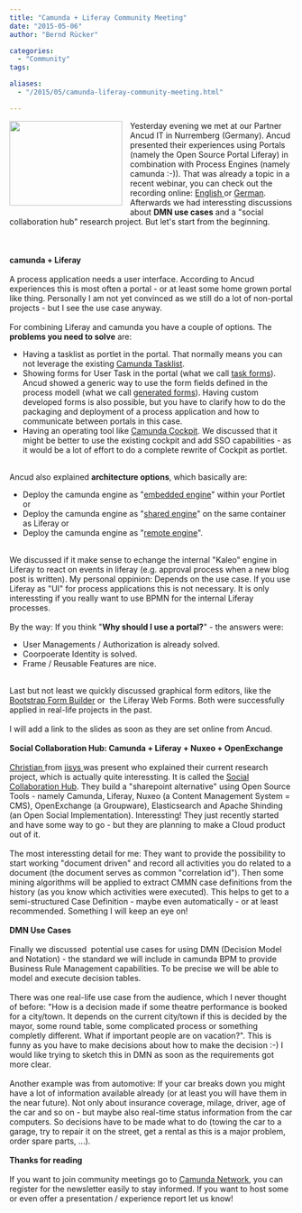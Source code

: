 ```yaml
---
title: "Camunda + Liferay Community Meeting"
date: "2015-05-06"
author: "Bernd Rücker"

categories:
  - "Community"
tags: 

aliases:
  - "/2015/05/camunda-liferay-community-meeting.html"

---
```


<div>
<div class="separator" style="clear: both; text-align: center;">
<a href="http://4.bp.blogspot.com/-_yEfasSmK58/VUj4Agr-ITI/AAAAAAAAAQQ/DXUeeauUQK4/s1600/ancud.jpg" imageanchor="1" style="clear: left; float: left; margin-bottom: 1em; margin-right: 1em;"><img border="0" src="http://4.bp.blogspot.com/-_yEfasSmK58/VUj4Agr-ITI/AAAAAAAAAQQ/DXUeeauUQK4/s1600/ancud.jpg" height="150" width="200" /></a></div>
Yesterday evening we met at our Partner Ancud IT in Nurremberg (Germany). Ancud presented their experiences using Portals (namely the Open Source Portal Liferay) in combination with Process Engines (namely camunda :-)). That was already a topic in a recent webinar, you can check out the recording online: <a href="https://network.camunda.org/webinars/21" target="_blank">English </a>or <a href="https://network.camunda.org/webinars/3" target="_blank">German</a>. Afterwards we had interessting discussions about <b>DMN use cases</b> and a "social collaboration hub" research project. But let's start from the beginning.<br />
<br />
<a name='more'></a><br /><br />
<b>camunda + Liferay</b><br />
<br />
A process application needs a user interface. According to Ancud experiences this is most often a portal - or at least some home grown portal like thing. Personally I am not yet convinced as we still do a lot of non-portal projects - but I see the use case anyway.<br />
<br />
For combining Liferay and camunda you have a couple of options. The <b>problems you need to solve</b> are:<br />
<ul>
<li>Having a tasklist as portlet in the portal. That normally means you can not leverage the existing <a href="http://docs.camunda.org/latest/guides/user-guide/#tasklist" target="_blank">Camunda Tasklist</a>. </li>
<li>Showing forms for User Task in the portal (what we call <a href="http://docs.camunda.org/latest/guides/user-guide/#task-forms" target="_blank">task forms</a>). Ancud showed a generic way to use the form fields defined in the process modell (what we call <a href="http://docs.camunda.org/latest/guides/user-guide/#task-forms-generated-task-forms" target="_blank">generated forms</a>). Having custom developed forms is also possible, but you have to clarify how to do the packaging and deployment of a process application and how to communicate between portals in this case.&nbsp;</li>
<li>Having an operating tool like <a href="http://docs.camunda.org/latest/guides/user-guide/#cockpit" target="_blank">Camunda Cockpit</a>. We discussed that it might be better to use the existing cockpit and add SSO capabilities - as it would be a lot of effort to do a complete rewrite of Cockpit as portlet.</li>
</ul>
<br />
Ancud also explained <b>architecture options</b>, which basically are:<br />
<ul>
<li>Deploy the camunda engine as "<a href="http://docs.camunda.org/latest/guides/user-guide/#introduction-architecture-overview-embedded-process-engine" target="_blank">embedded engine</a>" within your Portlet or</li>
<li>Deploy the camunda engine as "<a href="http://docs.camunda.org/latest/guides/user-guide/#introduction-architecture-overview-shared-container-managed-process-engine" target="_blank">shared engine</a>" on the same container as Liferay or</li>
<li>Deploy the camunda engine as "<a href="http://docs.camunda.org/latest/guides/user-guide/#introduction-architecture-overview-standalone-remote-process-engine-server" target="_blank">remote engine</a>".&nbsp;&nbsp; </li>
</ul>
<br />
We discussed if it make sense to echange the internal "Kaleo" engine in Liferay to react on events in liferay (e.g. approval process when a new blog post is written). My personal oppinion: Depends on the use case. If you use Liferay as "UI" for process applications this is not necessary. It is only interessting if you really want to use BPMN for the internal Liferay processes.<br />
<br />
By the way: If you think "<b>Why should I use a portal?</b>" - the answers were:<br />
<ul>
<li>User Managements / Authorization is already solved.</li>
<li>Coorpoerate Identity is solved.</li>
<li>Frame / Reusable Features are nice.</li>
</ul>
<br />
Last but not least we quickly discussed graphical form editors, like the <a href="http://minikomi.github.io/Bootstrap-Form-Builder/" target="_blank">Bootstrap Form Builder</a> or&nbsp; the Liferay Web Forms. Both were successfully applied in real-life projects in the past.<br />
<br />
I will add a link to the slides as soon as they are set online from Ancud. <br />
<br />
<b>Social Collaboration Hub: Camunda + Liferay + Nuxeo + OpenExchange</b><br />
<br />
<a href="https://network.camunda.org/members/12025/profile" target="_blank">Christian </a>from <a href="http://www.iisys.de/" target="_blank">iisys </a>was present who explained their current research project, which is actually quite interessting. It is called the <a href="https://www.sc-hub.de/" target="_blank">Social Collaboration Hub</a>. They build a "sharepoint alternative" using Open Source Tools - namely Camunda, Liferay, Nuxeo (a Content Management System = CMS), OpenExchange (a Groupware), Elasticsearch and Apache Shinding (an Open Social Implementation). Interessting! They just recently started and have some way to go - but they are planning to make a Cloud product out of it.<br />
<br />
The most interessting detail for me: They want to provide the possibility to start working "document driven" and record all activities you do related to a document (the document serves as common "correlation id"). Then some mining algorithms will be applied to extract CMMN case definitions from the history (as you know which activities were executed). This helps to get to a semi-structured Case Definition - maybe even automatically - or at least recommended. Something I will keep an eye on!<br />
<br />
<b>DMN Use Cases</b><br />
<br />
Finally we discussed&nbsp; potential use cases for using DMN (Decision Model and Notation) - the standard we will include in camunda BPM to provide Business Rule Management capabilities. To be precise we will be able to model and execute decision tables.<br />
<br />
There was one real-life use case from the audience, which I never thought of before: "How is a decision made if some theatre performance is booked for a city/town. It depends on the current city/town if this is decided by the mayor, some round table, some complicated process or something completly different. What if important people are on vacation?". This is funny as you have to make decisions about how to make the decision :-) I would like trying to sketch this in DMN as soon as the requirements got more clear.<br />
<br />
Another example was from automotive: If your car breaks down you might have a lot of information available already (or at least you will have them in the near future). Not only about insurance coverage, milage, driver, age of the car and so on - but maybe also real-time status information from the car computers. So decisions have to be made what to do (towing the car to a garage, try to repair it on the street, get a rental as this is a major problem, order spare parts, ...). <br />
<br />
<b>Thanks for reading</b><br />
<br />
If you want to join community meetings go to <a href="https://network.camunda.org/meetings/" target="_blank">Camunda Network</a>, you can register for the newsletter easily to stay informed. If you want to host some or even offer a presentation / experience report let us know!
</div>